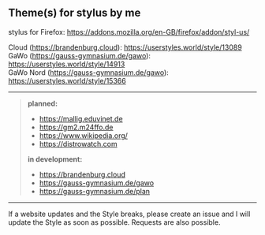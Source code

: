 Theme(s) for stylus by me
---
stylus for Firefox: https://addons.mozilla.org/en-GB/firefox/addon/styl-us/


Cloud (https://brandenburg.cloud): https://userstyles.world/style/13089  
GaWo (https://gauss-gymnasium.de/gawo): https://userstyles.world/style/14913  
GaWo Nord (https://gauss-gymnasium.de/gawo): https://userstyles.world/style/15366

---
> **planned:**
>  - https://mallig.eduvinet.de
>  - https://gm2.m24ffo.de
>  - https://www.wikipedia.org/
>  - https://distrowatch.com
>
> **in development:**
>  - https://brandenburg.cloud
>  - https://gauss-gymnasium.de/gawo
>  - https://gauss-gymnasium.de/plan
---
If a website updates and the Style breaks, please create an issue and I will update the Style as soon as possible. 
Requests are also possible.
